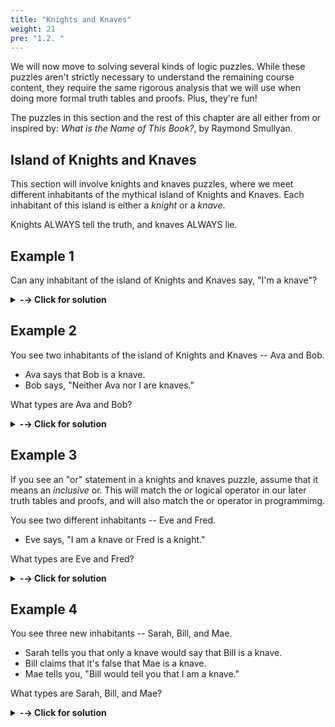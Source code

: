 ```yaml
---
title: "Knights and Knaves"
weight: 21
pre: "1.2. "
---
```


We will now move to solving several kinds of logic puzzles. While these puzzles aren't strictly necessary to understand the remaining course content, they require the same rigorous analysis that we will use when doing more formal truth tables and proofs. Plus, they're fun!

The puzzles in this section and the rest of this chapter are all either from or inspired by: *What is the Name of This Book?*, by Raymond Smullyan.

## Island of Knights and Knaves

This section will involve knights and knaves puzzles, where we meet different inhabitants of the mythical island of Knights and Knaves. Each inhabitant of this island is either a *knight* or a *knave*.

Knights ALWAYS tell the truth, and knaves ALWAYS lie.

## Example 1

Can any inhabitant of the island of Knights and Knaves say, "I'm a knave"?

<details>
    <summary> <b> -→ Click for solution </b></summary>


No! A knight couldn't make that statement, as knights always tell the truth. And a knave couldn't make that statement either, since it would be true -- and knaves always lie.


</details>

## Example 2

You see two inhabitants of the island of Knights and Knaves -- Ava and Bob.

- Ava says that Bob is a knave.
- Bob says, "Neither Ava nor I are knaves."

What types are Ava and Bob?

<details>
    <summary> <b> -→ Click for solution </b></summary>

Suppose Ava is a knight. Then her statement must be true, so Bob must be a knave. In this case, Bob's statement would be a lie (since he is a knave), which is what we want.

Let's make sure there aren't any other answers that work.

Suppose instead that Ava is a knave. Then her statement must be a lie, so Bob must be a knight. This would mean that Bob's statement should be true, but it's not -- Ava *is* a knave.

We can conclude that Ava is a knight and Bob is a knave.

</details>

## Example 3

If you see an "or" statement in a knights and knaves puzzle, assume that it means an *inclusive* or. This will match the *or* logical operator in our later truth tables and proofs, and will also match the or operator in programmimg.

You see two different inhabitants -- Eve and Fred.

- Eve says, "I am a knave or Fred is a knight."

What types are Eve and Fred?

<details>
    <summary> <b> -→ Click for solution </b></summary>

Suppose first that Eve is a knight. Then her statement must be true. Since she isn't a knave, the only way for her statement to be true is if Fred is a knight.

Let's make sure there aren't any other answers that work.

Suppose instead that Eve is a knave. Already we are in trouble -- Eve's statement is already true no matter what type Fred is. Since Eve would lie if she was a knave, we know she must not be knave.

We can conclude that Eve and Fred are both knights.

</details>

## Example 4

You see three new inhabitants -- Sarah, Bill, and Mae.

- Sarah tells you that only a knave would say that Bill is a knave.
- Bill claims that it's false that Mae is a knave.
- Mae tells you, "Bill would tell you that I am a knave."

What types are Sarah, Bill, and Mae?

<details>
    <summary> <b> -→ Click for solution </b></summary>

Before starting on this puzzle, it might help to rephrase Sarah's and Bill's statements. Sarah's statement that only a knave would say that Bill is knave is really saying that it is FALSE that Bill is a knave (since knaves lie). Another way to say it's false that Bill is a knave is to say that Bill is a knight. Similarly, we can rewrite Bill's statemnet to say that Mae is a knight.

Now we have the following statements:

- Sarah tells you that Bill is a knight.
- Bill claims that Mae is a knight.
- Mae tells you, "Bill would tell you that I am a knave."

Suppose Sarah is a knight. Then her statement is true, so Bill must also be a knight. This would mean Bill's statement would also be true, so Mae is a knight as well. But Mae says that Bill would say she's a knave, and that's not true -- Bill would truthfully say that Mae is a knight.

Suppose instead that Sarah is a knave. Then her statement is false, so Bill must be a knave. This would make Bill's claim false as well, so Mae must be a knave. Mae knows that Bill would say she was a knight (since Bill is a knave, and would lie), and if Mae was a knave then she would indeed lie and say that Bill would say she was a knave.

We can conclude that all three are knaves.

</details>


